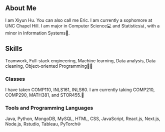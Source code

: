 ## About Me
I am Xiyun Hu. You can also call me Eric. I am currently a sophomore at UNC Chapel Hill. I am major in Computer Science💻 and Statistics📊, with a minor in Information Systems🔢.

## Skills
Teamwork, Full-stack engineering, Machine learning, Data analysis, Data cleaning, Object-oriented Programming👨‍💻
  
### Classes
I have taken COMP110, INLS161, INLS60. I am currently taking COMP210, COMP290, MATH381, and STOR455.🎒

### Tools and Programming Languages
Java, Python, MongoDB, MySQL, HTML, CSS, JavaScript, React.js, Next.js, Node.js, Rstudio, Tableau, PyTorch🌐
